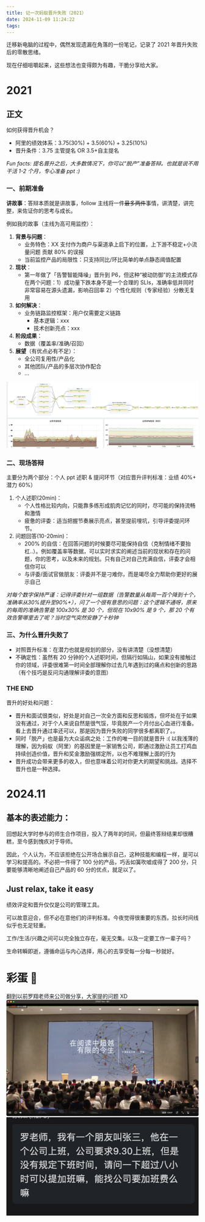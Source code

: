 ```yaml
---
title: 记一次蚂蚁晋升失败（2021）
date: 2024-11-09 11:24:22
tags:
---
```



迁移新电脑的过程中，偶然发现遗漏在角落的一份笔记，记录了 2021 年晋升失败后的零散思绪。

现在仔细咀嚼起来，这些想法也变得颇为有趣，干脆分享给大家。

<!--more-->

# 2021

## 正文
如何获得晋升机会？
- 阿里的绩效体系：3.75(30%) + 3.5(60%) + 3.25(10%)
- 晋升条件：3.75 主管提名 OR 3.5+自主提名

*Fun facts: 提名晋升之后，大多数情况下，你可以“脱产”准备答辩。也就是说不用干活 1-2 个月，专心准备 ppt :)*

### 一、前期准备
**讲故事**：答辩本质就是讲故事，follow 主线将一件~~最多两件~~事情，讲清楚，讲完整，来佐证你的思考与成长。

例如我的故事（主线为高可用监控）：
1. **背景与问题**：
    - 业务特色：XX 支付作为商户与渠道承上启下的位置，上下游不稳定+小流量问题 贡献 80% 的误报
    - 当前监控产品的局限性：只支持同比/环比简单的单点静态阈值配置
2. **现状**：
    - 第一年做了「告警智能降噪」晋升到 P6，但这种“被动防御”的主流模式存在两个问题：1）成功量下跌本身不是一个合理的 SLIs，准确率低并同时非常容易在源头遗漏，影响召回率 2）个性化规则（专家经验）分散无复用
3. **如何解决**：
    - 业务链路监控框架：用户仅需要定义链路
        - 基本逻辑：xxx
        - 技术创新亮点：xxx
4. **阶段成果**：
    - 数据（覆盖率/准确/召回）
5. **展望**（有优点必有不足）：
    - 全公司复用性/产品化
    - 其他团队/产品的多层次协作配合
    - ...

![](../images/blog/2021-09-04-jvm-note/17311220522080.jpg)


### 二、现场答辩
主要分为两个部分：个人 ppt 述职 & 提问环节（对应晋升评判标准：业绩 40%+ 潜力 60%）

1. 个人述职(20min)：
    - 个人性格比较内向，只能靠多练形成肌肉记忆的同时，尽可能的保持流畅和激情
    - 疲惫的评委：适当把握节奏展示亮点，甚至提前埋坑，引导评委提问环节。
2. 问题回答(10-20min)：
    - 200% 的自信：在回答问题的时候要尽可能保持自信（克制情绪不要抬杠..）。例如覆盖率等数据，可以实时求实的阐述当前的现状和存在的问题，你的思考，以及未来的规划。只有自己对自己充满自信，评委才会相信你可以
    - 与评委/面试官做朋友：评委并不是刁难你，而是竭尽全力帮助你更好的展示自己

*对每个数字保持严谨：记得评委针对一组数据（告警数量从每周一百个降到十个，准确率从30%提升至90%+），问了一个很有意思的问题：这个逻辑不通呀，原来的每周的准确告警是 100x30% 是 30 个，但现在 10x90% 是 9 个，那 20 个有效告警哪里去了呢？当时空气突然安静了十秒钟*

### 三、为什么晋升失败了
- 对照晋升标准：在潜力也就是规划的部分，没有讲清楚（没想清楚）
- 不确定性：虽然有 20 分钟的个人述职时间，但隔行如隔山，如果没有接触过你的领域，评委很难第一时间全部理解你过去几年遇到过的痛点和创新的思路（有个技巧是反问沟通理解评委的意图）

### THE END
晋升的好处和问题：
- 晋升和面试很类似，好处是对自己一次全方面和反思和锻炼，但坏处在于如果没有通过，对于个人来说自然是很气馁，毕竟脱产一个月付出心血进行准备。看上去晋升通过率还可以，那是因为晋升失败的同学很多都离职了。。
- 同时「脱产」也是最为大众诟病之处：工作的唯一目的就是晋升 :( 以我浅薄的理解，因为蚂蚁（阿里）的基因里是一家销售公司，即通过激励让员工打鸡血持续创造价值，晋升和奖金激励强绑定所，以也不难理解上面的行为
- 晋升成功会带来更多的收入，但也意味着公司对你更大的期望和挑战。选择不晋升也是一种选择。

# 2024.11

## 基本的表述能力：
回想起大学时参与的师生合作项目，投入了两年的时间，但最终答辩结果却很糟糕，至今感到愧疚对于导师。

因此，个人认为，不应该拒绝在公开场合展示自己，这种技能和编程一样，是可以学习和提高的。不必把一件得了 100 分的产品，巧舌如簧吹嘘成得了 200 分，只要能够清晰地阐述自己产品的 60 分的优点，就足以了。

## Just relax, take it easy
绩效评定和晋升仅仅是公司的管理工具。

可以故意迎合，但不必在意他们的评判标准。今夜觉得很重要的东西，拉长时间线似乎也无足轻重。

工作/生活/兴趣之间可以完全独立存在，毫无交集。以及一定要工作一辈子吗？

生命转瞬即逝，遵循命运与内心选择，用心的去享受每一分每一秒就好。


# 彩蛋 🥳
翻到以前罗翔老师来公司做分享，大家提的问题 XD
![telegram-cloud-photo-size-5-6070963679538558060-y](../images/blog/2021-09-04-jvm-note/telegram-cloud-photo-size-5-6070963679538558060-y.jpg)
![telegram-cloud-photo-size-5-6070963679538558116-x](../images/blog/2021-09-04-jvm-note/telegram-cloud-photo-size-5-6070963679538558116-x.jpg)
